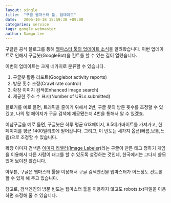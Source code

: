 ```yaml
---
layout: single
title:  "구글 웹마스터 툴, 업데이트"
date:   2006-10-18 15:59:38 +09:00
categories: service
tags: google webmaster
author: Samgu Lee
---
```

구글은 공식 블로그를 통해 [웹마스터 툴의 업데이트 소식](http://googlewebmastercentral.blogspot.com/2006/10/learn-more-about-googlebots-crawl-of.html)을 알려왔습니다. 이번 업데이트로 인해서 구글봇(GoogleBot)을 컨트롤 할 수 있는 길이 열렸습니다.

이번의 업데이트는 크게 네가지로 분류할 수 있습니다.

1. 구글봇 활동 리포트(Googlebot activity reports)
2. 방문 횟수 조정(Crawl rate control)
3. 확장 이미지 검색(Enhanced image search)
4. 제공한 주소 수 표시(Number of URLs submitted)

블로거를 예로 들면, 트래픽을 줄이기 위해서 2번, 구글 봇의 방문 횟수를 조정할 수 있겠고, 나의 몇 페이지가 구글 검색에 제공됐는지 4번을 통해서 알 수 있겠죠.

이삼구글을 예로 들면, 구글봇은 하루 평균 613페이지, 8.5메가바이트를 가져가고, 한 페이지를 평균 1400밀리초에 얻어갑니다. 그리고, 이 빈도는 세가지 옵션(빠름,보통,느림)으로 조정할 수 있습니다.

확장 이미지 검색은 [이미지 라벨러(Image Labeler)](http://images.google.com/imagelabeler/)라는 구글이 만든 태그 정하기 게임을 이용해서 다른 사람이 태그를 할 수 있도록 설정하는 것인데, 한국에서는 그다지 쓸모 있어 보이진 않습니다.

아무튼, 구글은 웹마스터 툴을 이용해서 구글 검색엔진을 웹마스터가 어느정도 컨트롤 할 수 있게 해 주고 있습니다.

참고로, 검색엔진의 방문 빈도는 웹마스터 툴을 이용하지 않고도 robots.txt파일을 이용하면 조정해 줄 수 있습니다.
